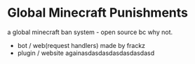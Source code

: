 # Global Minecraft Punishments
a global minecraft ban system - open source bc why not.
- bot / web(request handlers) made by frackz
- plugin / website againasdasdasdasdasdasdasd
